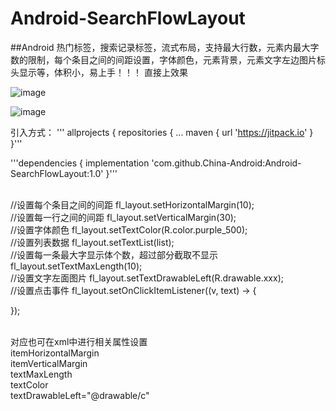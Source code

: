 # Android-SearchFlowLayout
##Android
热门标签，搜索记录标签，流式布局，支持最大行数，元素内最大字数的限制，每个条目之间的间距设置，字体颜色，元素背景，元素文字左边图片标头显示等，体积小，易上手！！！
直接上效果

![image](https://user-images.githubusercontent.com/65054178/188781377-f76727d4-8322-4332-b5ae-6dc3216cdde7.png)

![image](https://user-images.githubusercontent.com/65054178/188769198-ba297d3b-1d79-4bc1-bfca-474ca9b51bd8.png)

引入方式：
'''	allprojects {
		repositories {
			...
			maven { url 'https://jitpack.io' }
	 }'''
   
 '''dependencies {
	        implementation 'com.github.China-Android:Android-SearchFlowLayout:1.0'
	}'''
  
  <br>//设置每个条目之间的间距
   fl_layout.setHorizontalMargin(10);
  <br>//设置每一行之间的间距
  fl_layout.setVerticalMargin(30);
  <br>//设置字体颜色
  fl_layout.setTextColor(R.color.purple_500);
  <br>//设置列表数据
  fl_layout.setTextList(list);
  <br>//设置每一条最大字显示体个数，超过部分截取不显示
  fl_layout.setTextMaxLength(10);
  <br>//设置文字左面图片
  fl_layout.setTextDrawableLeft(R.drawable.xxx);
  <br>//设置点击事件
  fl_layout.setOnClickItemListener((v, text) -> {

  });
  
  <br>对应也可在xml中进行相关属性设置
  <br>itemHorizontalMargin
  <br>itemVerticalMargin
  <br>textMaxLength
  <br>textColor
  <br>textDrawableLeft="@drawable/c"
  
  
